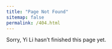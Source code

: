 ```yaml
---
title: "Page Not Found"
sitemap: false
permalink: /404.html
---
```


Sorry, Yi Li hasn’t finished this page yet.
